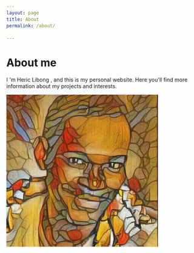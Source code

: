 ```yaml
---
layout: page
title: About
permalink: /about/

---
```


# About me

I 'm Heric Libong , and this is my personal website. Here you'll find more information about my projects and interests.

![avatar picture](images/avatar.jpeg)